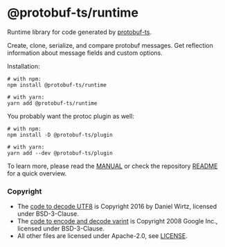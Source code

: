 @protobuf-ts/runtime
====================

Runtime library for code generated by [protobuf-ts](https://github.com/timostamm/protobuf-ts/).

Create, clone, serialize, and compare protobuf messages. Get reflection 
information about message fields and custom options.

Installation:

```shell script
# with npm:
npm install @protobuf-ts/runtime

# with yarn:
yarn add @protobuf-ts/runtime
```             

You probably want the protoc plugin as well: 
          
```shell script
# with npm:
npm install -D @protobuf-ts/plugin

# with yarn:
yarn add --dev @protobuf-ts/plugin
```
                       

To learn more, please read the [MANUAL](https://github.com/timostamm/protobuf-ts/blob/master/MANUAL.md#imessagetype) 
or check the repository [README](https://github.com/timostamm/protobuf-ts/README.md) for a quick overview.


### Copyright

- The [code to decode UTF8](https://github.com/timostamm/protobuf-ts/blob/master/packages/runtime/src/protobufjs-utf8.ts) is Copyright 2016 by Daniel Wirtz, licensed under BSD-3-Clause.
- The [code to encode and decode varint](https://github.com/timostamm/protobuf-ts/blob/master/packages/runtime/src/goog-varint.ts) is Copyright 2008 Google Inc., licensed under BSD-3-Clause.
- All other files are licensed under Apache-2.0, see [LICENSE](https://github.com/timostamm/protobuf-ts/blob/master/packages/runtime/LICENSE). 

